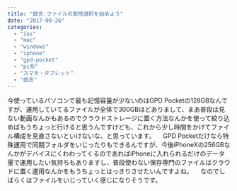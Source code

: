 ```yaml
---
title: "戯言:ファイルの取捨選択を始めよう"
date: "2017-09-26"
categories: 
  - "ios"
  - "mac"
  - "windows"
  - "iphone"
  - "gpd-pocket"
  - "pc系"
  - "スマホ・タブレット"
  - "戯言"
---
```


今使っているパソコンで最も記憶容量が少ないのはGPD Pocketの128GBなんですが、運用していてるファイルが全体で300GBほどありまして、まあ普段は見ない動画なんかもあるのでクラウドストレージに置く方法なんかを使って絞り込めばもうちょっと行けると思うんですけども、これから少し時間をかけてファイル構成を見直さないといけないな、と思っています。 　GPD Pocketだけなら特殊運用で同期フォルダをいじったりもできるんですが、今後iPhoneXの256GBなんかがデバイスにくわわってくるのであればiPhoneに入れられるだけのデータ量で運用したい気持ちもありますし、普段使わない保存専門のファイルはクラウドに置く運用なんかをもうちょっとはっきりさせたいんですよね。 　なのでしばらくはファイルをいじっていく感じになりそうです。
